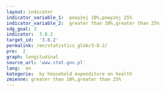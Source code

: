 ```yaml
---
layout: indicator
indicator_variable_1:  powyżej 10%,powyżej 25%
indicator_variable_2:  greater than 10%,greater than 25%
sdg_goal: 3
indicator:  3.8.2
target_id:  '3.8.2'
permalink: /en/statistics_glob/3-8-2/
pre:  2
graph: longitudinal
source_url: 'www.stat.gov.pl'
lang:  en
kategorie:  by household expenditure on health
zmienne: greater than 10%,greater than 25%
---
```

